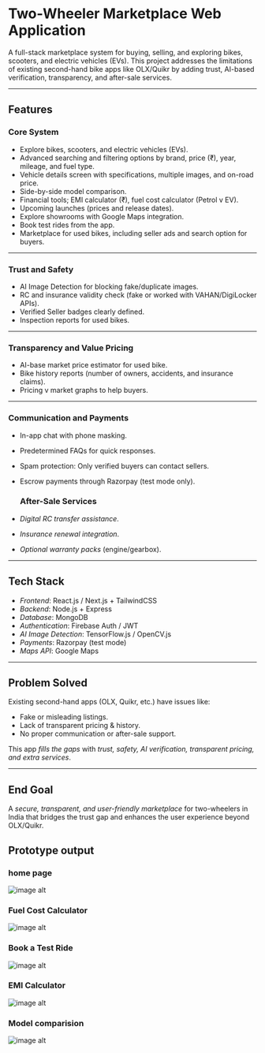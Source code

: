 # Two-Wheeler Marketplace Web Application

A full-stack marketplace system for buying, selling, and exploring bikes, scooters, and electric vehicles (EVs). This project addresses the limitations of existing second-hand bike apps like OLX/Quikr by adding trust, AI-based verification, transparency, and after-sale services.

---

## Features

### Core System

* Explore bikes, scooters, and electric vehicles (EVs).
* Advanced searching and filtering options by brand, price (₹), year, mileage, and fuel type.
* Vehicle details screen with specifications, multiple images, and on-road price.
* Side-by-side model comparison.
* Financial tools; EMI calculator (₹), fuel cost calculator (Petrol v EV).
* Upcoming launches (prices and release dates).
* Explore showrooms with Google Maps integration.
* Book test rides from the app.
* Marketplace for used bikes, including seller ads and search option for buyers.

---

### Trust and Safety

* AI Image Detection for blocking fake/duplicate images.
* RC and insurance validity check (fake or worked with VAHAN/DigiLocker APIs).
* Verified Seller badges clearly defined.
* Inspection reports for used bikes.

---

### Transparency and Value Pricing

* AI-base market price estimator for used bike.
* Bike history reports (number of owners, accidents, and insurance claims).
* Pricing v market graphs to help buyers.

---

### Communication and Payments

* In-app chat with phone masking.
* Predetermined FAQs for quick responses.
* Spam protection: Only verified buyers can contact sellers.
* Escrow payments through Razorpay (test mode only).

  ### After-Sale Services

* *Digital RC transfer assistance*.
* *Insurance renewal integration*.
* *Optional warranty packs* (engine/gearbox).

---

## Tech Stack

* *Frontend*: React.js / Next.js + TailwindCSS
* *Backend*: Node.js + Express
* *Database*: MongoDB
* *Authentication*: Firebase Auth / JWT
* *AI Image Detection*: TensorFlow.js / OpenCV.js
* *Payments*: Razorpay (test mode)
* *Maps API*: Google Maps

---

## Problem Solved

Existing second-hand apps (OLX, Quikr, etc.) have issues like:

* Fake or misleading listings.
* Lack of transparent pricing & history.
* No proper communication or after-sale support.

This app *fills the gaps* with *trust, safety, AI verification, transparent pricing, and extra services*.

---

## End Goal

A *secure, transparent, and user-friendly marketplace* for two-wheelers in India that bridges the trust gap and enhances the user experience beyond OLX/Quikr.


## Prototype output
### home page
![image alt](https://github.com/Code-with-Rudro/2ndRide/blob/90d540302d8054869f16b48dd8db80f8a483331c/WhatsApp%20Image%202025-09-28%20at%2012.12.27.jpeg)

### Fuel Cost Calculator
![image alt](https://github.com/Code-with-Rudro/2ndRide/blob/eea7ecc30459fd16051130c9dca7e4d8e0f7718f/Screenshot%202025-09-28%20135234.png)

### Book a Test Ride
![image alt](https://github.com/Code-with-Rudro/2ndRide/blob/0f3d0c32fd83292ccba5d91eb9f84df11a476bf4/Screenshot%202025-09-28%20135354.png)

### EMI Calculator
![image alt](https://github.com/Code-with-Rudro/2ndRide/blob/9b68b15982f0f6bd0d164bd2a0ae5f172a920b4c/Screenshot%202025-09-28%20135306.png)

### Model comparision
![image alt](https://github.com/Code-with-Rudro/2ndRide/blob/072e09f65d80bd32b4020ee0498252400942eb82/Screenshot%202025-09-28%20135427.png)
